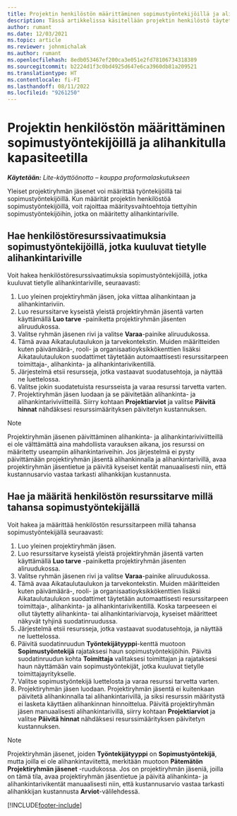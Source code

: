 ```yaml
---
title: Projektin henkilöstön määrittäminen sopimustyöntekijöillä ja alihankitulla kapasiteetilla
description: Tässä artikkelissa käsitellään projektin henkilöstö täytetään sopimustyöntekijöillä ja alihankitulla kapasiteetilla Microsoft Dynamics 365 Project Operationsissa.
author: rumant
ms.date: 12/03/2021
ms.topic: article
ms.reviewer: johnmichalak
ms.author: rumant
ms.openlocfilehash: 8edb053467ef200ca3e051e2fd78106734318389
ms.sourcegitcommit: b2224d1f3c0bd4925d647e6ca3960db81a209521
ms.translationtype: HT
ms.contentlocale: fi-FI
ms.lasthandoff: 08/11/2022
ms.locfileid: "9261250"
---
```

# <a name="staffing-a-project-with-contract-workers-and-subcontracted-capacity"></a>Projektin henkilöstön määrittäminen sopimustyöntekijöillä ja alihankitulla kapasiteetilla

_**Käytetään:** Lite-käyttöönotto – kauppa proformalaskutukseen_

Yleiset projektiryhmän jäsenet voi määrittää työntekijöillä tai sopimustyöntekijöillä. Kun määrität projektin henkilöstöä sopimustyöntekijöillä, voit rajoittaa määritysvaihtoehtoja tiettyihin sopimustyöntekijöihin, jotka on määritetty alihankintariville. 

## <a name="search-for-staff-resource-requirements-with-contract-workers-that-belong-to-a-specific-subcontract-line"></a>Hae henkilöstöresurssivaatimuksia sopimustyöntekijöillä, jotka kuuluvat tietylle alihankintariville

Voit hakea henkilöstöresurssivaatimuksia sopimustyöntekijöillä, jotka kuuluvat tietylle alihankintariville, seuraavasti:

1. Luo yleinen projektiryhmän jäsen, joka viittaa alihankintaan ja alihankintariviin.
2. Luo resurssitarve kyseistä yleistä projektiryhmän jäsentä varten käyttämällä **Luo tarve** -painiketta projektiryhmän jäsenten aliruudukossa.
3. Valitse ryhmän jäsenen rivi ja valitse **Varaa**-painike aliruudukossa. 
4. Tämä avaa Aikataulutaulukon ja tarvekontekstin. Muiden määritteiden kuten päivämäärä-, rooli- ja organisaatioyksikkökenttien lisäksi Aikataulutaulukon suodattimet täytetään automaattisesti resurssitarpeen toimittaja-, alihankinta- ja alihankintarivikentillä.
5. Järjestelmä etsii resursseja, jotka vastaavat suodatusehtoja, ja näyttää ne luettelossa. 
6. Valitse jokin suodatetuista resursseista ja varaa resurssi tarvetta varten. 
7. Projektiryhmän jäsen luodaan ja se päivitetään alihankinta- ja alihankintariviviitteillä. Siirry kohtaan **Projektiarviot** ja valitse **Päivitä hinnat** nähdäksesi resurssimäärityksen päivitetyn kustannuksen. 

> [!NOTE]
> Projektiryhmän jäsenen päivittäminen alihankinta- ja alihankintariviviitteillä ei ole välttämättä aina mahdollista varauksen aikana, jos resurssi on määritetty useampiin alihankintariveihin. Jos järjestelmä ei pysty päivittämään projektiryhmän jäsentä alihankinnalla ja alihankintarivillä, avaa projektiryhmän jäsentietue ja päivitä kyseiset kentät manuaalisesti niin, että kustannusarvio vastaa tarkasti alihankkijan kustannusta.

## <a name="search-for-and-staff-resource-requirements-with-any-contract-worker"></a>Hae ja määritä henkilöstön resurssitarve millä tahansa sopimustyöntekijällä

Voit hakea ja määrittää henkilöstön resurssitarpeen millä tahansa sopimustyöntekijällä seuraavasti:

1. Luo yleinen projektiryhmän jäsen.
2. Luo resurssitarve kyseistä yleistä projektiryhmän jäsentä varten käyttämällä **Luo tarve** -painiketta projektiryhmän jäsenten aliruudukossa.
3. Valitse ryhmän jäsenen rivi ja valitse **Varaa**-painike aliruudukossa. 
4. Tämä avaa Aikataulutaulukon ja tarvekontekstin. Muiden määritteiden kuten päivämäärä-, rooli- ja organisaatioyksikkökenttien lisäksi Aikataulutaulukon suodattimet täytetään automaattisesti resurssitarpeen toimittaja-, alihankinta- ja alihankintarivikentillä. Koska tarpeeseen ei ollut täytetty alihankinta- tai alihankintariviarvoja, kyseiset määritteet näkyvät tyhjinä suodatinruudussa.
5. Järjestelmä etsii resursseja, jotka vastaavat suodatusehtoja, ja näyttää ne luettelossa.
6. Päivitä suodatinruudun **Työntekijätyyppi**-kenttä muotoon **Sopimustyöntekijä** rajataksesi haun sopimustyöntekijöihin. Päivitä suodatinruudun kohta **Toimittaja** valitaksesi toimittajan ja rajataksesi haun näyttämään vain sopimustyöntekijät, jotka kuuluvat tietylle toimittajayritykselle.
7. Valitse sopimustyöntekijä luettelosta ja varaa resurssi tarvetta varten.
8. Projektiryhmän jäsen luodaan. Projektiryhmän jäsentä ei kuitenkaan päivitetä alihankinnalla tai alihankintarivillä, ja siksi resurssin määritystä ei lasketa käyttäen alihankinnan hinnoittelua. Päivitä projektiryhmän jäsen manuaalisesti alihankintarivillä, siirry kohtaan **Projektiarviot** ja valitse **Päivitä hinnat** nähdäksesi resurssimäärityksen päivitetyn kustannuksen.

> [!NOTE]
> Projektiryhmän jäsenet, joiden **Työntekijätyyppi** on **Sopimustyöntekijä**, mutta joilla ei ole alihankintaviitettä, merkitään muotoon **Pätemätön** **Projektiryhmän jäsenet** -ruudukossa. Jos on projektiryhmän jäseniä, joilla on tämä tila, avaa projektiryhmän jäsentietue ja päivitä alihankinta- ja alihankintarivikentät manuaalisesti niin, että kustannusarvio vastaa tarkasti alihankkijan kustannusta **Arviot**-välilehdessä. 


[!INCLUDE[footer-include](../../includes/footer-banner.md)]
